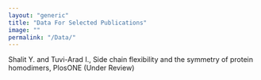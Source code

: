```yaml
---
layout: "generic"
title: "Data For Selected Publications"
image: ""
permalink: "/Data/"
---
```




Shalit Y. and Tuvi-Arad I., Side chain flexibility and the symmetry of protein homodimers, PlosONE (Under Review)

<!--[S2-Appendix](/assets/data/S2-appendix.xlsx)-->
<!--[Symmetry of Protein Homodimers](/assets/data/S2-appendix.xlsx)-->

